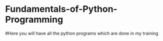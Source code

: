 # Fundamentals-of-Python-Programming

#Here you will have all the python programs which are done in my training
